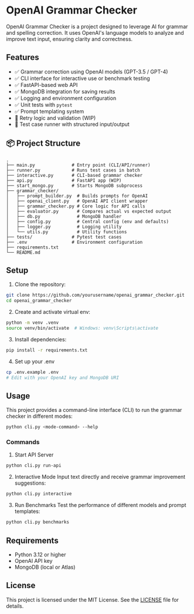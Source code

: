 # OpenAI Grammar Checker

OpenAI Grammar Checker is a project designed to leverage AI for grammar and spelling correction. It uses OpenAI's language models to analyze and improve text input, ensuring clarity and correctness.

## Features

- ✅ Grammar correction using OpenAI models (GPT-3.5 / GPT-4)
- ✅ CLI interface for interactive use or benchmark testing
- ✅ FastAPI-based web API
- ✅ MongoDB integration for saving results
- ✅ Logging and environment configuration
- ✅ Unit tests with `pytest`
- ✅ Prompt templating system
- 🔄 Retry logic and validation (WIP)
- 🧪 Test case runner with structured input/output


## 📦 Project Structure

```
.
├── main.py              # Entry point (CLI/API/runner)
├── runner.py            # Runs test cases in batch
├── interactive.py       # CLI-based grammar checker
├── api.py               # FastAPI app (WIP)
├── start_mongo.py       # Starts MongoDB subprocess
├── grammar_checker/
│   ├── prompt_builder.py  # Builds prompts for OpenAI
│   ├── openai_client.py   # OpenAI API client wrapper
│   ├── grammar_checker.py # Core logic for API calls
│   ├── evaluator.py       # Compares actual vs expected output
│   ├── db.py              # MongoDB handler
│   ├── config.py          # Central config (env and defaults)
│   ├── logger.py          # Logging utility
│   └── utils.py           # Utility functions
├── tests/               # Pytest test cases
├── .env                 # Environment configuration
├── requirements.txt
└── README.md
```


## Setup

1. Clone the repository:
```bash
git clone https://github.com/yourusername/openai_grammar_checker.git
cd openai_grammar_checker
```
2. Create and activate virtual env:
```bash
python -m venv .venv
source venv/bin/activate  # Windows: venv\Scripts\activate
```
3. Install dependencies:
```bash
pip install -r requirements.txt
```
4. Set up your .env
```bash
cp .env.example .env
# Edit with your OpenAI key and MongoDB URI
```

## Usage

This project provides a command-line interface (CLI) to run the grammar checker in different modes:

```bash
python cli.py <mode-command> --help
```

### Commands 
1. Start API Server
```bash
python cli.py run-api

```
2. Interactive Mode
Input text directly and receive grammar improvement suggestions:
```bash
python cli.py interactive
```
3. Run Benchmarks
Test the performance of different models and prompt templates:
```bash
python cli.py benchmarks
```

## Requirements

- Python 3.12 or higher
- OpenAI API key
- MongoDB (local or Atlas)

## License

This project is licensed under the MIT License. See the [LICENSE](LICENSE) file for details.
